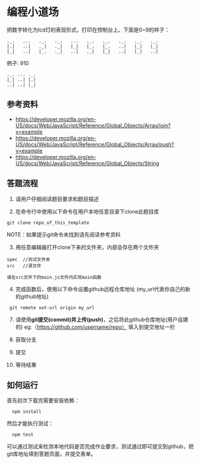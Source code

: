 # 编程小道场

把数字转化为lcd灯的表现形式，打印在控制台上。下面是0~9的样子：

    ._.   ...   ._.   ._.   ...   ._.   ._.   ._.   ._.   ._.
    |.|   ..|   ._|   ._|   |_|   |_.   |_.   ..|   |_|   |_|
    |_|   ..|   |_.   ._|   ..|   ._|   |_|   ..|   |_|   ..|


例子: 910


    ._. ... ._.
    |_| ..| |.|
    ..| ..| |_|


## 参考资料

- <https://developer.mozilla.org/en-US/docs/Web/JavaScript/Reference/Global_Objects/Array/join?v=example>
- <https://developer.mozilla.org/en-US/docs/Web/JavaScript/Reference/Global_Objects/Array/push?v=example>
- <https://developer.mozilla.org/en-US/docs/Web/JavaScript/Reference/Global_Objects/String>

## 答题流程
1. 请用户仔细阅读题目要求和题目描述

2. 在命令行中使用以下命令在用户本地任意目录下clone此题目库

```
git clone repo_of_this_template
```

NOTE：如果提示git命令未找到请先阅读参考资料

3. 用任意编辑器打开clone下来的文件夹，内部会存在两个文件夹

```
spec  //测试文件夹
src   //源文件
```

`请在src文件下的main.js文件内实现main函数`

4. 完成函数后，使用以下命令设置github远程仓库地址 (my_url代表你自己的新的github地址)
```
 git remote set-url origin my_url
```
7. 请使用**git提交(commit)**并**上传(push)**，之后将此github仓库地址(用户自建的) eg:（https://github.com/username/repo） 填入到提交地址一栏 

8. 获取分支

9. 提交

10. 等待结果


## 如何运行

首先初次下载完需要安装依赖：

```
  npm install
```

然后才能执行测试：

```
  npm test
```

可以通过测试来检测本地代码是否完成作业要求，测试通过即可提交到github，把git库地址填到答题页面，并提交表单。

